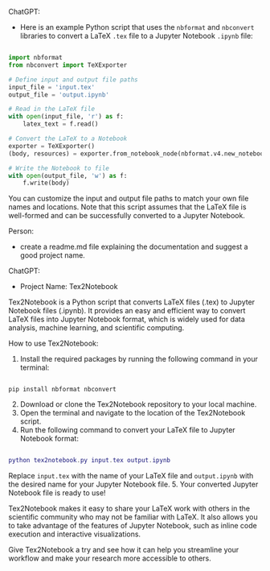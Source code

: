 






ChatGPT: 
- Here is an example Python script that uses the `nbformat` and `nbconvert` libraries to convert a LaTeX `.tex` file to a Jupyter Notebook `.ipynb` file:

```python

import nbformat
from nbconvert import TeXExporter

# Define input and output file paths
input_file = 'input.tex'
output_file = 'output.ipynb'

# Read in the LaTeX file
with open(input_file, 'r') as f:
    latex_text = f.read()

# Convert the LaTeX to a Notebook
exporter = TeXExporter()
(body, resources) = exporter.from_notebook_node(nbformat.v4.new_notebook(), latex_text)

# Write the Notebook to file
with open(output_file, 'w') as f:
    f.write(body)
```



You can customize the input and output file paths to match your own file names and locations. Note that this script assumes that the LaTeX file is well-formed and can be successfully converted to a Jupyter Notebook.

Person: 
- create a readme.md file explaining the documentation and suggest a good project name.

ChatGPT: 
- Project Name: Tex2Notebook

Tex2Notebook is a Python script that converts LaTeX files (.tex) to Jupyter Notebook files (.ipynb). It provides an easy and efficient way to convert LaTeX files into Jupyter Notebook format, which is widely used for data analysis, machine learning, and scientific computing.

How to use Tex2Notebook: 
1. Install the required packages by running the following command in your terminal:

```

pip install nbformat nbconvert
``` 
2. Download or clone the Tex2Notebook repository to your local machine. 
3. Open the terminal and navigate to the location of the Tex2Notebook script. 
4. Run the following command to convert your LaTeX file to Jupyter Notebook format:

```lua

python tex2notebook.py input.tex output.ipynb
```



Replace `input.tex` with the name of your LaTeX file and `output.ipynb` with the desired name for your Jupyter Notebook file. 
5. Your converted Jupyter Notebook file is ready to use!

Tex2Notebook makes it easy to share your LaTeX work with others in the scientific community who may not be familiar with LaTeX. It also allows you to take advantage of the features of Jupyter Notebook, such as inline code execution and interactive visualizations.

Give Tex2Notebook a try and see how it can help you streamline your workflow and make your research more accessible to others.
